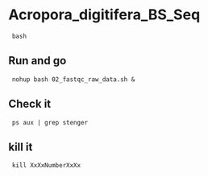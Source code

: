 # Acropora_digitifera_BS_Seq

     bash

## Run and go
     nohup bash 02_fastqc_raw_data.sh &

## Check it
     ps aux | grep stenger

## kill it
     kill XxXxNumberXxXx

